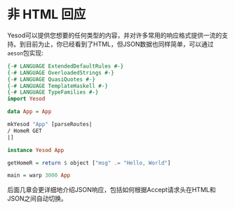# 非 HTML 回应

Yesod可以提供您想要的任何类型的内容，并对许多常用的响应格式提供一流的支持。到目前为止，你已经看到了HTML，但JSON数据也同样简单，可以通过`aeson`包实现:

```haskell
{-# LANGUAGE ExtendedDefaultRules #-}
{-# LANGUAGE OverloadedStrings #-}
{-# LANGUAGE QuasiQuotes #-}
{-# LANGUAGE TemplateHaskell #-}
{-# LANGUAGE TypeFamilies #-}
import Yesod

data App = App

mkYesod "App" [parseRoutes|
/ HomeR GET
|]

instance Yesod App

getHomeR = return $ object ["msg" .= "Hello, World"]

main = warp 3000 App
```

后面几章会更详细地介绍JSON响应，包括如何根据Accept请求头在HTML和JSON之间自动切换。